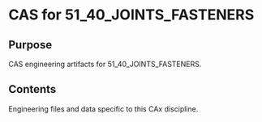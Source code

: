 # CAS for 51_40_JOINTS_FASTENERS

## Purpose
CAS engineering artifacts for 51_40_JOINTS_FASTENERS.

## Contents
Engineering files and data specific to this CAx discipline.
